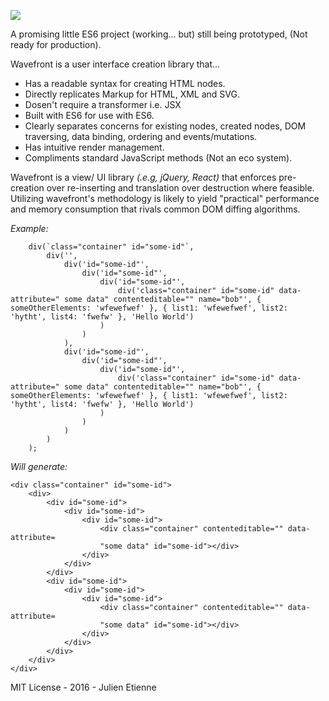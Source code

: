![](http://oi66.tinypic.com/fmrlnc.jpg)
 
A promising little ES6 project (working... but) still being prototyped, (Not ready for production).

Wavefront is a user interface creation library that...

- Has a readable syntax for creating HTML nodes.
- Directly replicates Markup for HTML, XML and SVG.
- Dosen't require a transformer i.e. JSX 
- Built with ES6 for use with ES6.
- Clearly separates concerns for existing nodes, created nodes, DOM traversing, data binding, ordering and events/mutations. 
- Has intuitive render management.
- Compliments standard JavaScript methods (Not an eco system).

Wavefront is a view/ UI library _(.e.g, jQuery, React)_ that enforces pre-creation over re-inserting and translation over destruction where feasible. Utilizing wavefront's methodology is likely to yield "practical" performance and memory consumption that rivals common DOM diffing algorithms.


_Example:_ 
```
    div(`class="container" id="some-id"`,
        div('',
            div('id="some-id"',
                div('id="some-id"',
                    div('id="some-id"',
                        div('class="container" id="some-id" data-attribute=" some data" contenteditable="" name="bob"', { someOtherElements: 'wfewefwef' }, { list1: 'wfewefwef', list2: 'hytht', list4: 'fwefw' }, 'Hello World')
                    )
                )
            ),
            div('id="some-id"',
                div('id="some-id"',
                    div('id="some-id"',
                        div('class="container" id="some-id" data-attribute=" some data" contenteditable="" name="bob"', { someOtherElements: 'wfewefwef' }, { list1: 'wfewefwef', list2: 'hytht', list4: 'fwefw' }, 'Hello World')
                    )
                )
            )
        )
    );
```
_Will generate:_
```
<div class="container" id="some-id">
    <div>
        <div id="some-id">
            <div id="some-id">
                <div id="some-id">
                    <div class="container" contenteditable="" data-attribute=
                    "some data" id="some-id"></div>
                </div>
            </div>
        </div>
        <div id="some-id">
            <div id="some-id">
                <div id="some-id">
                    <div class="container" contenteditable="" data-attribute=
                    "some data" id="some-id"></div>
                </div>
            </div>
        </div>
    </div>
</div>
```
MIT License - 2016 - Julien Etienne 
